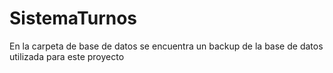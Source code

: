 # SistemaTurnos

En la carpeta de base de datos se encuentra un backup de la base de datos utilizada para este proyecto
